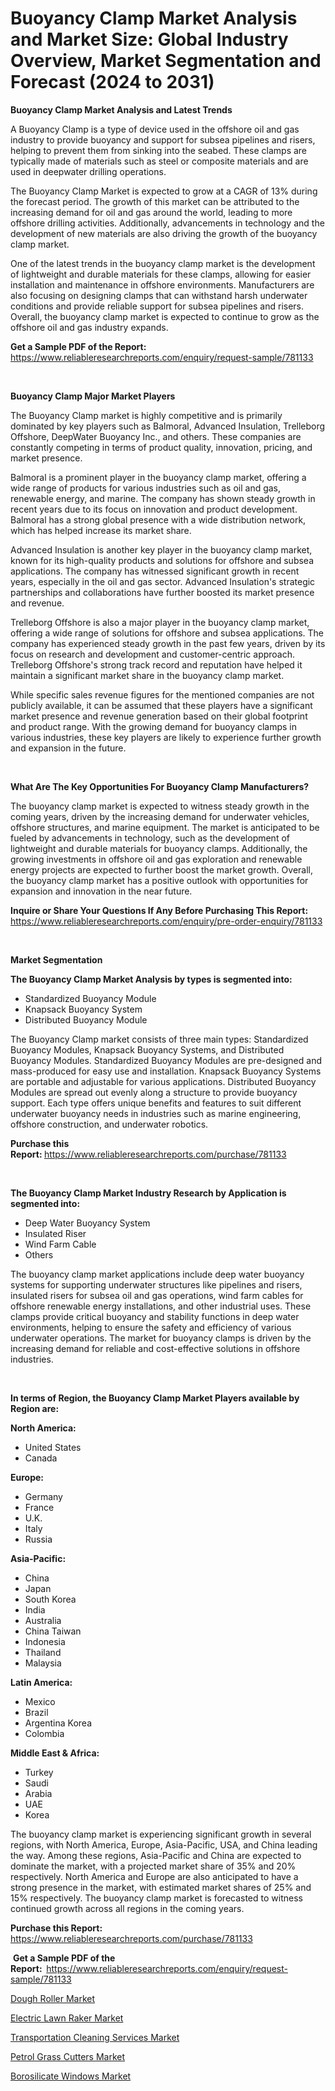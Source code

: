 <p><h1>Buoyancy Clamp Market Analysis and Market Size: Global Industry Overview, Market Segmentation and Forecast (2024 to 2031)</h1></p><p><strong>Buoyancy Clamp Market Analysis and Latest Trends</strong></p>
<p><p>A Buoyancy Clamp is a type of device used in the offshore oil and gas industry to provide buoyancy and support for subsea pipelines and risers, helping to prevent them from sinking into the seabed. These clamps are typically made of materials such as steel or composite materials and are used in deepwater drilling operations.</p><p>The Buoyancy Clamp Market is expected to grow at a CAGR of 13% during the forecast period. The growth of this market can be attributed to the increasing demand for oil and gas around the world, leading to more offshore drilling activities. Additionally, advancements in technology and the development of new materials are also driving the growth of the buoyancy clamp market.</p><p>One of the latest trends in the buoyancy clamp market is the development of lightweight and durable materials for these clamps, allowing for easier installation and maintenance in offshore environments. Manufacturers are also focusing on designing clamps that can withstand harsh underwater conditions and provide reliable support for subsea pipelines and risers. Overall, the buoyancy clamp market is expected to continue to grow as the offshore oil and gas industry expands.</p></p>
<p><strong>Get a Sample PDF of the Report:&nbsp;</strong> <a href="https://www.reliableresearchreports.com/enquiry/request-sample/781133">https://www.reliableresearchreports.com/enquiry/request-sample/781133</a></p>
<p>&nbsp;</p>
<p><strong>Buoyancy Clamp Major Market Players</strong></p>
<p><p>The Buoyancy Clamp market is highly competitive and is primarily dominated by key players such as Balmoral, Advanced Insulation, Trelleborg Offshore, DeepWater Buoyancy Inc., and others. These companies are constantly competing in terms of product quality, innovation, pricing, and market presence.</p><p>Balmoral is a prominent player in the buoyancy clamp market, offering a wide range of products for various industries such as oil and gas, renewable energy, and marine. The company has shown steady growth in recent years due to its focus on innovation and product development. Balmoral has a strong global presence with a wide distribution network, which has helped increase its market share.</p><p>Advanced Insulation is another key player in the buoyancy clamp market, known for its high-quality products and solutions for offshore and subsea applications. The company has witnessed significant growth in recent years, especially in the oil and gas sector. Advanced Insulation's strategic partnerships and collaborations have further boosted its market presence and revenue.</p><p>Trelleborg Offshore is also a major player in the buoyancy clamp market, offering a wide range of solutions for offshore and subsea applications. The company has experienced steady growth in the past few years, driven by its focus on research and development and customer-centric approach. Trelleborg Offshore's strong track record and reputation have helped it maintain a significant market share in the buoyancy clamp market.</p><p>While specific sales revenue figures for the mentioned companies are not publicly available, it can be assumed that these players have a significant market presence and revenue generation based on their global footprint and product range. With the growing demand for buoyancy clamps in various industries, these key players are likely to experience further growth and expansion in the future.</p></p>
<p>&nbsp;</p>
<p><strong>What Are The Key Opportunities For Buoyancy Clamp Manufacturers?</strong></p>
<p><p>The buoyancy clamp market is expected to witness steady growth in the coming years, driven by the increasing demand for underwater vehicles, offshore structures, and marine equipment. The market is anticipated to be fueled by advancements in technology, such as the development of lightweight and durable materials for buoyancy clamps. Additionally, the growing investments in offshore oil and gas exploration and renewable energy projects are expected to further boost the market growth. Overall, the buoyancy clamp market has a positive outlook with opportunities for expansion and innovation in the near future.</p></p>
<p><strong>Inquire or Share Your Questions If Any Before Purchasing This Report:</strong> <a href="https://www.reliableresearchreports.com/enquiry/pre-order-enquiry/781133">https://www.reliableresearchreports.com/enquiry/pre-order-enquiry/781133</a></p>
<p>&nbsp;</p>
<p><strong>Market Segmentation</strong></p>
<p><strong>The Buoyancy Clamp Market Analysis by types is segmented into:</strong></p>
<p><ul><li>Standardized Buoyancy Module</li><li>Knapsack Buoyancy System</li><li>Distributed Buoyancy Module</li></ul></p>
<p><p>The Buoyancy Clamp market consists of three main types: Standardized Buoyancy Modules, Knapsack Buoyancy Systems, and Distributed Buoyancy Modules. Standardized Buoyancy Modules are pre-designed and mass-produced for easy use and installation. Knapsack Buoyancy Systems are portable and adjustable for various applications. Distributed Buoyancy Modules are spread out evenly along a structure to provide buoyancy support. Each type offers unique benefits and features to suit different underwater buoyancy needs in industries such as marine engineering, offshore construction, and underwater robotics.</p></p>
<p><strong>Purchase this Report:&nbsp;</strong><a href="https://www.reliableresearchreports.com/purchase/781133">https://www.reliableresearchreports.com/purchase/781133</a></p>
<p>&nbsp;</p>
<p><strong>The Buoyancy Clamp Market Industry Research by Application is segmented into:</strong></p>
<p><ul><li>Deep Water Buoyancy System</li><li>Insulated Riser</li><li>Wind Farm Cable</li><li>Others</li></ul></p>
<p><p>The buoyancy clamp market applications include deep water buoyancy systems for supporting underwater structures like pipelines and risers, insulated risers for subsea oil and gas operations, wind farm cables for offshore renewable energy installations, and other industrial uses. These clamps provide critical buoyancy and stability functions in deep water environments, helping to ensure the safety and efficiency of various underwater operations. The market for buoyancy clamps is driven by the increasing demand for reliable and cost-effective solutions in offshore industries.</p></p>
<p>&nbsp;</p>
<p><strong>In terms of Region, the Buoyancy Clamp Market Players available by Region are:</strong></p>
<p>
    <p> <strong> North America: </strong>
        <ul>
            <li>United States</li>
            <li>Canada</li>
        </ul>
        </p> 
    <p> <strong> Europe: </strong>
        <ul>
            <li>Germany</li>
            <li>France</li>
            <li>U.K.</li>
            <li>Italy</li>
            <li>Russia</li>
        </ul>
        </p> 
    <p> <strong> Asia-Pacific: </strong>
        <ul>
            <li>China</li>
            <li>Japan</li>
            <li>South Korea</li>
            <li>India</li>
            <li>Australia</li>
            <li>China Taiwan</li>
            <li>Indonesia</li>
            <li>Thailand</li>
            <li>Malaysia</li>
        </ul>
        </p> 
    <p> <strong> Latin America: </strong>
        <ul>
            <li>Mexico</li>
            <li>Brazil</li>
            <li>Argentina Korea</li>
            <li>Colombia</li>
        </ul>
        </p> 
    <p> <strong> Middle East & Africa: </strong>
        <ul>
            <li>Turkey</li>
            <li>Saudi</li>
            <li>Arabia</li>
            <li>UAE</li>
            <li>Korea</li>
        </ul>
    </p>
    </p>
<p><p>The buoyancy clamp market is experiencing significant growth in several regions, with North America, Europe, Asia-Pacific, USA, and China leading the way. Among these regions, Asia-Pacific and China are expected to dominate the market, with a projected market share of 35% and 20% respectively. North America and Europe are also anticipated to have a strong presence in the market, with estimated market shares of 25% and 15% respectively. The buoyancy clamp market is forecasted to witness continued growth across all regions in the coming years.</p></p>
<p><strong>Purchase this Report: </strong><a href="https://www.reliableresearchreports.com/purchase/781133">https://www.reliableresearchreports.com/purchase/781133</a></p>
<p>&nbsp;<strong>Get a Sample PDF of the Report:&nbsp;&nbsp;</strong><a href="https://www.reliableresearchreports.com/enquiry/request-sample/781133">https://www.reliableresearchreports.com/enquiry/request-sample/781133</a></p>
<p><strong></strong></p>
<p><p><a href="https://medium.com/@jamesday5g/dough-roller-market-trends-and-market-analysis-forecasted-for-period-2024-2031-fb4f385d3005">Dough Roller Market</a></p><p><a href="https://medium.com/@myrticecole/electric-lawn-raker-market-size-market-outlook-and-market-forecast-2024-to-2031-841f39d6eb44">Electric Lawn Raker Market</a></p><p><a href="https://github.com/angelajermaine/Market-Research-Report-List-2/blob/main/transportation-cleaning-services-market.md">Transportation Cleaning Services Market</a></p><p><a href="https://medium.com/@jamesday5g/petrol-grass-cutters-market-insight-market-trends-growth-forecasted-from-2024-to-2031-021436facbcb">Petrol Grass Cutters Market</a></p><p><a href="https://medium.com/@samanthamason1930/borosilicate-windows-market-analysis-its-cagr-market-segmentation-and-global-industry-overview-f7d42a54a976">Borosilicate Windows Market</a></p></p>